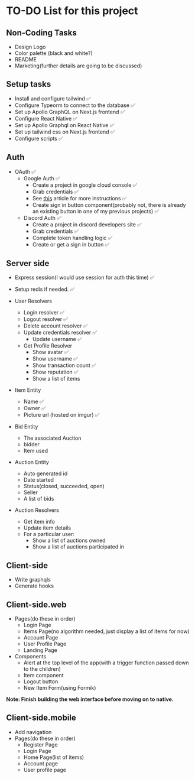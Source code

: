 # TO-DO List for this project

## Non-Coding Tasks

- Design Logo
- Color palette (black and white?)
- README
- Marketing(further details are going to be discussed)

## Setup tasks

- Install and configure tailwind ✅
- Configure Typeorm to connect to the database ✅
- Set up Apollo GraphQL on Next.js frontend ✅
- Configure React Native ✅
- Set up Apollo Graphql on React Native ✅
- Set up tailwind css on Next.js frontend ✅
- Configure scripts ✅

## Auth

- OAuth ✅
  - Google Auth ✅
    - Create a project in google cloud console ✅
    - Grab credentials ✅
    - See [this](https://medium.com/authpack/easy-google-auth-with-node-js-99ac40b97f4c) article for more instructions ✅
    - Create sign in button component(probably not, there is already an existing button in one of my previous projects) ✅
  - Discord Auth ✅
    - Create a project in discord developers site ✅
    - Grab credentials ✅
    - Complete token handling logic ✅
    - Create or get a sign in button ✅

## Server side

- Express session(I would use session for auth this time) ✅
- Setup redis if needed. ✅

- User Resolvers

  - Login resolver ✅
  - Logout resolver ✅
  - Delete account resolver ✅
  - Update credentials resolver ✅
    - Update username ✅
  - Get Profile Resolver
    - Show avatar ✅
    - Show username ✅
    - Show transaction count ✅
    - Show reputation ✅
    - Show a list of items

- Item Entity

  - Name ✅
  - Owner ✅
  - Picture url (hosted on imgur) ✅

- Bid Entity

  - The associated Auction
  - bidder
  - Item used

- Auction Entity

  - Auto generated id
  - Date started
  - Status(closed, succeeded, open)
  - Seller
  - A list of bids

- Auction Resolvers

  - Get item info
  - Update item details
  - For a particular user:
    - Show a list of auctions owned
    - Show a list of auctions participated in

## Client-side

- Write graphqls
- Generate hooks

## Client-side.web

- Pages(do these in order)
  - Login Page
  - Items Page(no algorithm needed, just display a list of items for now)
  - Account Page
  - User Profile Page
  - Landing Page
- Components
  - Alert at the top level of the app(with a trigger function passed down to the children)
  - Item component
  - Logout button
  - New Item Form(using Formik)

**Note: Finish building the web interface before moving on to native.**

## Client-side.mobile

- Add navigation
- Pages(do these in order)
  - Register Page
  - Login Page
  - Home Page(list of items)
  - Account page
  - User profile page
